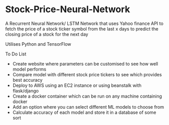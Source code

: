 # Stock-Price-Neural-Network

A Recurrent Neural Network/ LSTM Network that uses Yahoo finance API to fetch the
price of a stock ticker symbol from the last x days to predict the
closing price of a stock for the next day

Utilises Python and TensorFlow

To Do List
+ Create website where parameters can be customised to see how well model performs
+ Compare model with different stock price tickers to see which provides best accuracy
+ Deploy to AWS using an EC2 instance or using beanstalk with flask/django
+ Create a docker container which can be run on any machine containing docker
+ Add an option where you can select different ML models to choose from
+ Calculate accuracy of each model and store it in a database of some sort